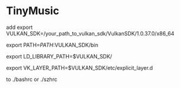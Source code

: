 # TinyMusic
add 
export VULKAN_SDK=/your_path_to_vulkan_sdk/VulkanSDK/1.0.37.0/x86_64

export PATH=$PATH:$VULKAN_SDK/bin

export LD_LIBRARY_PATH=$VULKAN_SDK/

export VK_LAYER_PATH=$VULKAN_SDK/etc/explicit_layer.d

to ./bashrc or ./szhrc